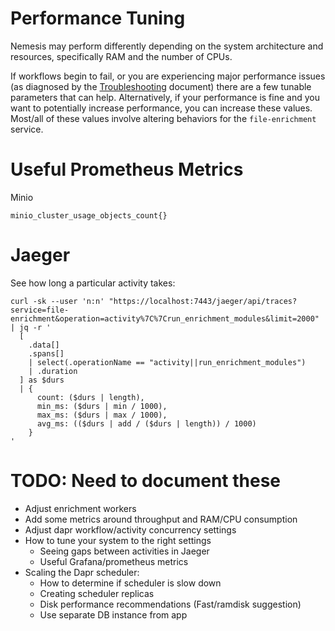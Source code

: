 # Performance Tuning

Nemesis may perform differently depending on the system architecture and resources, specifically RAM and the number of CPUs.

If workflows begin to fail, or you are experiencing major performance issues (as diagnosed by the [Troubleshooting](troubleshooting.md) document) there are a few tunable parameters that can help. Alternatively, if your performance is fine and you want to potentially increase performance, you can increase these values. Most/all of these values involve altering behaviors for the `file-enrichment` service.


# Useful Prometheus Metrics
Minio
```
minio_cluster_usage_objects_count{}
```


# Jaeger
See how long a particular activity takes:
```
curl -sk --user 'n:n' "https://localhost:7443/jaeger/api/traces?service=file-enrichment&operation=activity%7C%7Crun_enrichment_modules&limit=2000" | jq -r '
  [
    .data[]
    .spans[]
    | select(.operationName == "activity||run_enrichment_modules")
    | .duration
  ] as $durs
  | {
      count: ($durs | length),
      min_ms: ($durs | min / 1000),
      max_ms: ($durs | max / 1000),
      avg_ms: (($durs | add / ($durs | length)) / 1000)
    }
'
```


# TODO: Need to document these
- Adjust enrichment workers
- Add some metrics around throughput and RAM/CPU consumption
- Adjust dapr workflow/activity concurrency settings
- How to tune your system to the right settings
  - Seeing gaps between activities in Jaeger
  - Useful Grafana/prometheus metrics
- Scaling the Dapr scheduler:
  - How to determine if scheduler is slow down
  - Creating scheduler replicas
  - Disk performance recommendations (Fast/ramdisk suggestion)
  - Use separate DB instance from app
